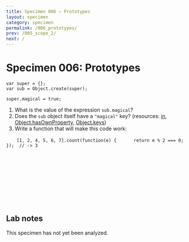 ```yaml
---
title: Specimen 006 — Prototypes
layout: specimen
category: specimen
permalink: /006_prototypes/
prev: /005_scope_2/
next: /
---
```


# Specimen 006: Prototypes #

    var super = {};
    var sub = Object.create(super);

    super.magical = true;

1. What is the value of the expression `sub.magical`?
2. Does the `sub` object itself have a `"magical"` key? (resources:
   [in](https://developer.mozilla.org/en-US/docs/Web/JavaScript/Reference/Operators/in),
   [Object.hasOwnProperty](https://developer.mozilla.org/en-US/docs/Web/JavaScript/Reference/Global_Objects/Object/hasOwnProperty),
   [Object.keys](https://developer.mozilla.org/en-US/docs/Web/JavaScript/Reference/Global_Objects/Object/keys))
3. Write a function that will make this code work:

```    [1, 2, 4, 5, 6, 7].count(function(e) {```
```      return e % 2 === 0;```
```    });  // -> 3```


<br>
<br>
<br>
<br>
<br>
<br>
<br>
<br>

## Lab notes ##

This specimen has not yet been analyzed.

